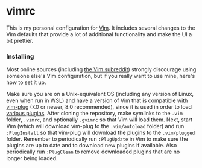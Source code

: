 # vimrc
This is my personal configuration for [Vim][Vim]. It includes several changes
to the Vim defaults that provide a lot of additional functionality and make the
UI a bit prettier.

### Installing
Most online sources (including [the Vim subreddit][Vim sub]) strongly
discourage using someone else's Vim configuration, but if you really want to
use mine, here's how to set it up.

Make sure you are on a Unix-equivalent OS (including any version of Linux, even
when run in [WSL][WSL]) and have a version of Vim that is compatible with
[vim-plug][vim-plug] (7.0 or newer, 8.0 recommended), since it is used in order
to load [various plugins][pluginsetup.vim]. After cloning the repository, make
symlinks to the `.vim` folder, `.vimrc`, and optionally `.gvimrc` so that Vim
will load them. Next, start Vim (which will download vim-plug to the
`.vim/autoload` folder) and run `:PlugInstall` so that vim-plug will download
the plugins to the `.vim/plugged` folder. Remember to periodically run
`:PlugUpdate` in Vim to make sure the plugins are up to date and to download
new plugins if available. Also periodically run `:PlugClean` to remove
downloaded plugins that are no longer being loaded.

[Vim]: http://www.vim.org/
[Vim sub]: http://reddit.com/r/vim/
[WSL]: https://docs.microsoft.com/en-us/windows/wsl/install-win10
[vim-plug]: https://github.com/junegunn/vim-plug/
[pluginsetup.vim]: https://github.com/brovie96/vimrc/blob/master/.vim/pluginsetup.vim/
